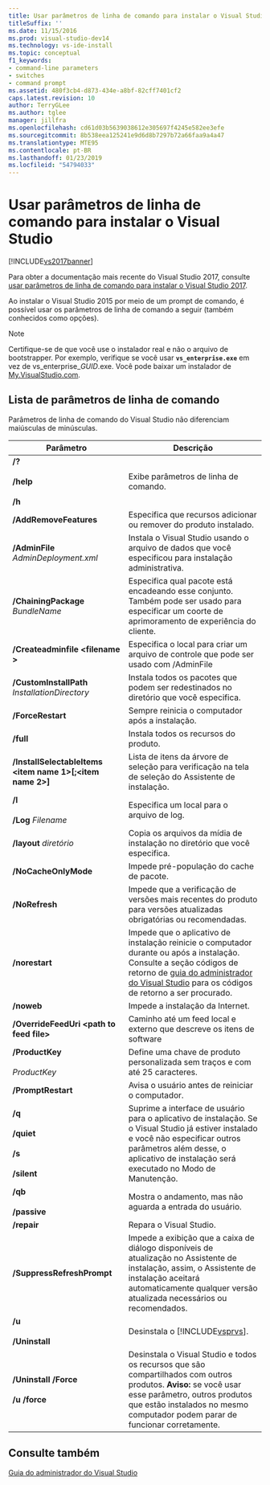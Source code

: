 ```yaml
---
title: Usar parâmetros de linha de comando para instalar o Visual Studio 2015 | Microsoft Docs
titleSuffix: ''
ms.date: 11/15/2016
ms.prod: visual-studio-dev14
ms.technology: vs-ide-install
ms.topic: conceptual
f1_keywords:
- command-line parameters
- switches
- command prompt
ms.assetid: 480f3cb4-d873-434e-a8bf-82cff7401cf2
caps.latest.revision: 10
author: TerryGLee
ms.author: tglee
manager: jillfra
ms.openlocfilehash: cd61d03b5639038612e305697f4245e582ee3efe
ms.sourcegitcommit: 8b538eea125241e9d6d8b7297b72a66faa9a4a47
ms.translationtype: MTE95
ms.contentlocale: pt-BR
ms.lasthandoff: 01/23/2019
ms.locfileid: "54794033"
---
```

# <a name="use-command-line-parameters-to-install-visual-studio"></a>Usar parâmetros de linha de comando para instalar o Visual Studio
[!INCLUDE[vs2017banner](../includes/vs2017banner.md)]

Para obter a documentação mais recente do Visual Studio 2017, consulte [usar parâmetros de linha de comando para instalar o Visual Studio 2017](https://docs.microsoft.com/visualstudio/install/use-command-line-parameters-to-install-visual-studio).

Ao instalar o Visual Studio 2015 por meio de um prompt de comando, é possível usar os parâmetros de linha de comando a seguir (também conhecidos como opções).

> [!NOTE]
>  Certifique-se de que você use o instalador real e não o arquivo de bootstrapper. Por exemplo, verifique se você usar **`vs_enterprise.exe`** em vez de vs_enterprise_*GUID*.exe. Você pode baixar um instalador de [My.VisualStudio.com](https://my.visualstudio.com/downloads?q=visual%20studio%20enterprise%202015).

## <a name="list-of-command-line-parameters"></a>Lista de parâmetros de linha de comando
 Parâmetros de linha de comando do Visual Studio não diferenciam maiúsculas de minúsculas.

|Parâmetro|Descrição|
|---------------|-----------------|
|**/?**<br /><br /> **/help**<br /><br /> **/h**|Exibe parâmetros de linha de comando.|
|**/AddRemoveFeatures**|Especifica que recursos adicionar ou remover do produto instalado.|
|**/AdminFile** *AdminDeployment.xml*|Instala o Visual Studio usando o arquivo de dados que você especificou para instalação administrativa.|
|**/ChainingPackage** *BundleName*|Especifica qual pacote está encadeando esse conjunto. Também pode ser usado para especificar um coorte de aprimoramento de experiência do cliente.|
|**/Createadminfile \<filename >**|Especifica o local para criar um arquivo de controle que pode ser usado com /AdminFile|
|**/CustomInstallPath** *InstallationDirectory*|Instala todos os pacotes que podem ser redestinados no diretório que você especifica.|
|**/ForceRestart**|Sempre reinicia o computador após a instalação.|
|**/full**|Instala todos os recursos do produto.|
|**/InstallSelectableItems \<item name 1>[;\<item name 2>]**|Lista de itens da árvore de seleção para verificação na tela de seleção do Assistente de instalação.|
|**/l**<br /><br /> **/Log** *Filename*|Especifica um local para o arquivo de log.|
|**/layout** *diretório*|Copia os arquivos da mídia de instalação no diretório que você especifica.|
|**/NoCacheOnlyMode**|Impede pré-população do cache de pacote.|
|**/NoRefresh**|Impede que a verificação de versões mais recentes do produto para versões atualizadas obrigatórias ou recomendadas.|
|**/norestart**|Impede que o aplicativo de instalação reinicie o computador durante ou após a instalação. Consulte a seção códigos de retorno de [guia do administrador do Visual Studio](../install/visual-studio-administrator-guide.md) para os códigos de retorno a ser procurado.|
|**/noweb**|Impede a instalação da Internet.|
|**/OverrideFeedUri \<path to feed file>**|Caminho até um feed local e externo que descreve os itens de software|
|**/ProductKey**<br /><br /> *ProductKey*|Define uma chave de produto personalizada sem traços e com até 25 caracteres.|
|**/PromptRestart**|Avisa o usuário antes de reiniciar o computador.|
|**/q**<br /><br /> **/quiet**<br /><br /> **/s**<br /><br /> **/silent**|Suprime a interface de usuário para o aplicativo de instalação. Se o Visual Studio já estiver instalado e você não especificar outros parâmetros além desse, o aplicativo de instalação será executado no Modo de Manutenção.|
|**/qb**<br /><br /> **/passive**|Mostra o andamento, mas não aguarda a entrada do usuário.|
|**/repair**|Repara o Visual Studio.|
|**/SuppressRefreshPrompt**|Impede a exibição que a caixa de diálogo disponíveis de atualização no Assistente de instalação, assim, o Assistente de instalação aceitará automaticamente qualquer versão atualizada necessários ou recomendados.|
|**/u**<br /><br /> **/Uninstall**|Desinstala o [!INCLUDE[vsprvs](../includes/vsprvs-md.md)].|
|**/Uninstall /Force**<br /><br /> **/u /force**|Desinstala o Visual Studio e todos os recursos que são compartilhados com outros produtos. **Aviso:** se você usar esse parâmetro, outros produtos que estão instalados no mesmo computador podem parar de funcionar corretamente.|

## <a name="see-also"></a>Consulte também
 [Guia do administrador do Visual Studio](../install/visual-studio-administrator-guide.md)